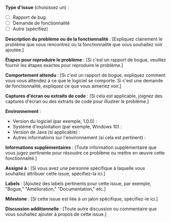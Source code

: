 **Type d'issue** (choisissez un) :
- [ ] Rapport de bug
- [ ] Demande de fonctionnalité
- [ ] Autre (spécifiez)

**Description du problème ou de la fonctionnalité** :
[Expliquez clairement le problème que vous rencontrez ou la fonctionnalité que vous souhaitez voir ajoutée.]

**Étapes pour reproduire le problème** :
[Si c'est un rapport de bogue, veuillez fournir les étapes exactes pour reproduire le problème.]

**Comportement attendu** :
[Si c'est un rapport de bogue, expliquez comment vous vous attendez à ce que le logiciel se comporte. Si c'est une demande de fonctionnalité, expliquez ce que vous aimeriez voir.]

**Captures d'écran ou extraits de code** :
[Si cela est applicable, joignez des captures d'écran ou des extraits de code pour illustrer le problème.]

**Environnement** :
- Version du logiciel (par exemple, 1.0.0) :
- Système d'exploitation (par exemple, Windows 10) :
- Version de Java (si applicable) :
- Autres informations sur l'environnement (si cela est pertinent) :

**Informations supplémentaires** :
[Toute information supplémentaire que vous jugez pertinente pour résoudre ce problème ou mettre en œuvre cette fonctionnalité.]

**Assigné à** :
[Si vous avez une personne spécifique à laquelle vous souhaitez attribuer cette issue, spécifiez-la ici.]

**Labels** :
[Ajoutez des labels pertinents pour cette issue, par exemple, "Bogue," "Amélioration," "Documentation," etc.]

**Milestone** :
[Si cette issue est liée à un jalon spécifique, spécifiez-le ici.]

**Discussion additionnelle** :
[Toute autre discussion ou commentaire que vous souhaitez ajouter à propos de cette issue.]
